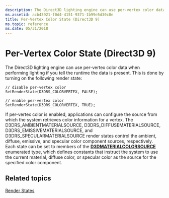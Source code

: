 ```yaml
---
description: The Direct3D lighting engine can use per-vertex color data when performing lighting if you tell the runtime the data is present.
ms.assetid: acb43921-f0d4-4151-9371-1b99e5d30c0e
title: Per-Vertex Color State (Direct3D 9)
ms.topic: reference
ms.date: 05/31/2018
---
```


# Per-Vertex Color State (Direct3D 9)

The Direct3D lighting engine can use per-vertex color data when performing lighting if you tell the runtime the data is present. This is done by turning on the following render state:


```
// disable per-vertex color
SetRenderState(D3DRS_COLORVERTEX, FALSE);

// enable per-vertex color
SetRenderState(D3DRS_COLORVERTEX, TRUE);
```



If per-vertex color is enabled, applications can configure the source from which the system retrieves color information for a vertex. The D3DRS\_AMBIENTMATERIALSOURCE, D3DRS\_DIFFUSEMATERIALSOURCE, D3DRS\_EMISSIVEMATERIALSOURCE, and D3DRS\_SPECULARMATERIALSOURCE render states control the ambient, diffuse, emissive, and specular color component sources, respectively. Each state can be set to members of the [**D3DMATERIALCOLORSOURCE**](./d3dmaterialcolorsource.md) enumerated type, which defines constants that instruct the system to use the current material, diffuse color, or specular color as the source for the specified color component.

## Related topics

<dl> <dt>

[Render States](render-states.md)
</dt> </dl>

 

 
